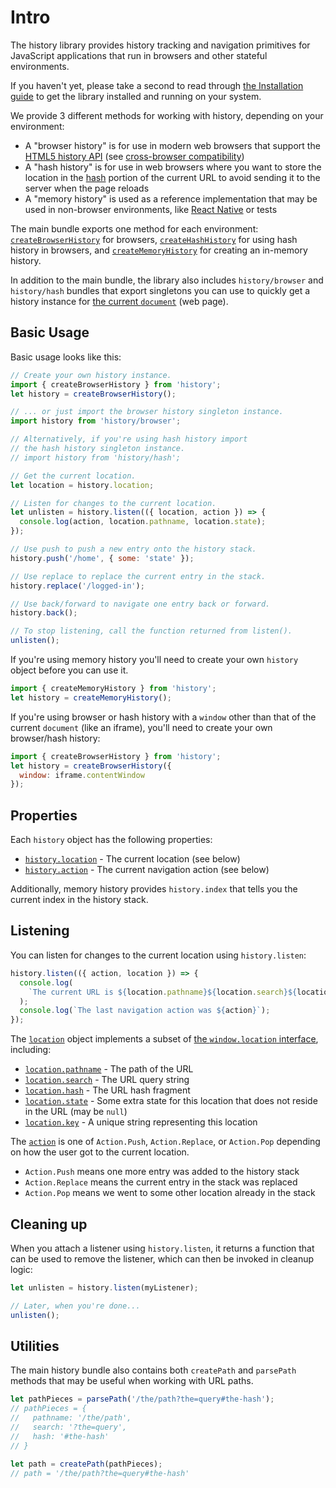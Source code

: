 <a name="top"></a>
<a name="intro"></a>

# Intro

The history library provides history tracking and navigation primitives for JavaScript applications that run in browsers and other stateful environments.

If you haven't yet, please take a second to read through [the Installation guide](installation.md) to get the library installed and running on your system.

We provide 3 different methods for working with history, depending on your environment:

- A "browser history" is for use in modern web browsers that support the [HTML5 history API](http://diveintohtml5.info/history.html) (see [cross-browser compatibility](http://caniuse.com/#feat=history))
- A "hash history" is for use in web browsers where you want to store the location in the [hash](https://developer.mozilla.org/en-US/docs/Web/API/HTMLHyperlinkElementUtils/hash) portion of the current URL to avoid sending it to the server when the page reloads
- A "memory history" is used as a reference implementation that may be used in non-browser environments, like [React Native](https://facebook.github.io/react-native/) or tests

The main bundle exports one method for each environment: [`createBrowserHistory`](api-reference.md#createbrowserhistory) for browsers, [`createHashHistory`](api-reference.md#createhashhistory) for using hash history in browsers, and [`createMemoryHistory`](api-reference.md#creatememoryhistory) for creating an in-memory history.

In addition to the main bundle, the library also includes `history/browser` and `history/hash` bundles that export singletons you can use to quickly get a history instance for [the current `document`](https://developer.mozilla.org/en-US/docs/Web/API/Window/document) (web page).

## Basic Usage

Basic usage looks like this:

```js
// Create your own history instance.
import { createBrowserHistory } from 'history';
let history = createBrowserHistory();

// ... or just import the browser history singleton instance.
import history from 'history/browser';

// Alternatively, if you're using hash history import
// the hash history singleton instance.
// import history from 'history/hash';

// Get the current location.
let location = history.location;

// Listen for changes to the current location.
let unlisten = history.listen(({ location, action }) => {
  console.log(action, location.pathname, location.state);
});

// Use push to push a new entry onto the history stack.
history.push('/home', { some: 'state' });

// Use replace to replace the current entry in the stack.
history.replace('/logged-in');

// Use back/forward to navigate one entry back or forward.
history.back();

// To stop listening, call the function returned from listen().
unlisten();
```

If you're using memory history you'll need to create your own `history` object
before you can use it.

```js
import { createMemoryHistory } from 'history';
let history = createMemoryHistory();
```

If you're using browser or hash history with a `window` other than that of the
current `document` (like an iframe), you'll need to create your own browser/hash
history:

```js
import { createBrowserHistory } from 'history';
let history = createBrowserHistory({
  window: iframe.contentWindow
});
```

<a name="properties"></a>

## Properties

Each `history` object has the following properties:

- [`history.location`](api-reference.md#history.location) - The current location (see below)
- [`history.action`](api-reference.md#history.action) - The current navigation action (see below)

Additionally, memory history provides `history.index` that tells you the current index in the history stack.

<a name="listening"></a>

## Listening

You can listen for changes to the current location using `history.listen`:

```js
history.listen(({ action, location }) => {
  console.log(
    `The current URL is ${location.pathname}${location.search}${location.hash}`
  );
  console.log(`The last navigation action was ${action}`);
});
```

The [`location`](api-reference.md#location) object implements a subset of [the `window.location` interface](https://developer.mozilla.org/en-US/docs/Web/API/Location), including:

- [`location.pathname`](api-reference.md#location.pathname) - The path of the URL
- [`location.search`](api-reference.md#location.search) - The URL query string
- [`location.hash`](api-reference.md#location.hash) - The URL hash fragment
- [`location.state`](api-reference.md#location.state) - Some extra state for this
  location that does not reside in the URL (may be `null`)
- [`location.key`](api-reference.md#location.key) - A unique string representing this location

The [`action`](api-reference.md#action) is one of `Action.Push`, `Action.Replace`, or `Action.Pop` depending on how the user got to the current location.

- `Action.Push` means one more entry was added to the history stack
- `Action.Replace` means the current entry in the stack was replaced
- `Action.Pop` means we went to some other location already in the stack

<a name="cleaning-up"></a>

## Cleaning up

When you attach a listener using `history.listen`, it returns a function that can be used to remove the listener, which can then be invoked in cleanup logic:

```js
let unlisten = history.listen(myListener);

// Later, when you're done...
unlisten();
```

<a name="utilities"></a>

## Utilities

The main history bundle also contains both `createPath` and `parsePath` methods that may be useful when working with URL paths.

```js
let pathPieces = parsePath('/the/path?the=query#the-hash');
// pathPieces = {
//   pathname: '/the/path',
//   search: '?the=query',
//   hash: '#the-hash'
// }

let path = createPath(pathPieces);
// path = '/the/path?the=query#the-hash'
```
